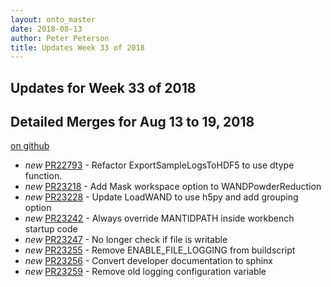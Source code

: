 ```yaml
---
layout: onto_master
date: 2018-08-13
author: Peter Peterson
title: Updates Week 33 of 2018
---
```

Updates for Week 33 of 2018
---------------------------

Detailed Merges for Aug 13 to 19, 2018
--------------------------------------
[on github](https://github.com/mantidproject/mantid/pulls?q=is%3Apr+merged%3A2018-08-14..2018-08-19)

* *new* [PR22793](https://github.com/mantidproject/mantid/pull/22793) - Refactor ExportSampleLogsToHDF5 to use dtype function.
* *new* [PR23218](https://github.com/mantidproject/mantid/pull/23218) - Add Mask workspace option to WANDPowderReduction
* *new* [PR23228](https://github.com/mantidproject/mantid/pull/23228) - Update LoadWAND to use h5py and add grouping option
* *new* [PR23242](https://github.com/mantidproject/mantid/pull/23242) - Always override MANTIDPATH inside workbench startup code
* *new* [PR23247](https://github.com/mantidproject/mantid/pull/23247) - No longer check if file is writable
* *new* [PR23255](https://github.com/mantidproject/mantid/pull/23255) - Remove ENABLE_FILE_LOGGING from buildscript
* *new* [PR23256](https://github.com/mantidproject/mantid/pull/23256) - Convert developer documentation to sphinx
* *new* [PR23259](https://github.com/mantidproject/mantid/pull/23259) - Remove old logging configuration variable
